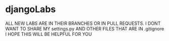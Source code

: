 # djangoLabs
ALL NEW LABS ARE IN THEIR BRANCHES OR IN PULL REQUESTS. 
I DONT WANT TO SHARE MY settings.py AND OTHER FILES THAT ARE IN .gitignore
I HOPE THIS WILL BE HELPFUL FOR YOU
